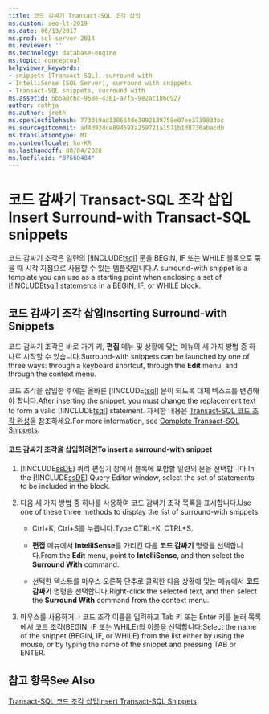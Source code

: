 ```yaml
---
title: 코드 감싸기 Transact-SQL 조각 삽입
ms.custom: seo-lt-2019
ms.date: 06/13/2017
ms.prod: sql-server-2014
ms.reviewer: ''
ms.technology: database-engine
ms.topic: conceptual
helpviewer_keywords:
- snippets [Transact-SQL], surround with
- IntelliSense [SQL Server], surround with snippets
- Transact-SQL snippets, surround with
ms.assetid: 5b5a8c6c-968e-4361-a7f5-9e2ac186d927
author: rothja
ms.author: jroth
ms.openlocfilehash: 773019ad338664de3092138758e07ee3730833bc
ms.sourcegitcommit: ad4d92dce894592a259721a1571b1d8736abacdb
ms.translationtype: MT
ms.contentlocale: ko-KR
ms.lasthandoff: 08/04/2020
ms.locfileid: "87660484"
---
```

# <a name="insert-surround-with-transact-sql-snippets"></a><span data-ttu-id="37cdb-102">코드 감싸기 Transact-SQL 조각 삽입</span><span class="sxs-lookup"><span data-stu-id="37cdb-102">Insert Surround-with Transact-SQL snippets</span></span>
  <span data-ttu-id="37cdb-103">코드 감싸기 조각은 일련의 [!INCLUDE[tsql](../../includes/tsql-md.md)] 문을 BEGIN, IF 또는 WHILE 블록으로 묶을 때 시작 지점으로 사용할 수 있는 템플릿입니다.</span><span class="sxs-lookup"><span data-stu-id="37cdb-103">A surround-with snippet is a template you can use as a starting point when enclosing a set of [!INCLUDE[tsql](../../includes/tsql-md.md)] statements in a BEGIN, IF, or WHILE block.</span></span>  
  
## <a name="inserting-surround-with-snippets"></a><span data-ttu-id="37cdb-104">코드 감싸기 조각 삽입</span><span class="sxs-lookup"><span data-stu-id="37cdb-104">Inserting Surround-with Snippets</span></span>  
 <span data-ttu-id="37cdb-105">코드 감싸기 조각은 바로 가기 키, **편집** 메뉴 및 상황에 맞는 메뉴의 세 가지 방법 중 하나로 시작할 수 있습니다.</span><span class="sxs-lookup"><span data-stu-id="37cdb-105">Surround-with snippets can be launched by one of three ways: through a keyboard shortcut, through the **Edit** menu, and through the context menu.</span></span>  
  
 <span data-ttu-id="37cdb-106">코드 조각을 삽입한 후에는 올바른 [!INCLUDE[tsql](../../includes/tsql-md.md)] 문이 되도록 대체 텍스트를 변경해야 합니다.</span><span class="sxs-lookup"><span data-stu-id="37cdb-106">After inserting the snippet, you must change the replacement text to form a valid [!INCLUDE[tsql](../../includes/tsql-md.md)] statement.</span></span> <span data-ttu-id="37cdb-107">자세한 내용은 [Transact-SQL 코드 조각 완성](complete-transact-sql-snippets.md)을 참조하세요.</span><span class="sxs-lookup"><span data-stu-id="37cdb-107">For more information, see [Complete Transact-SQL Snippets](complete-transact-sql-snippets.md).</span></span>  
  
#### <a name="to-insert-a-surround-with-snippet"></a><span data-ttu-id="37cdb-108">코드 감싸기 조각을 삽입하려면</span><span class="sxs-lookup"><span data-stu-id="37cdb-108">To insert a surround-with snippet</span></span>  
  
1.  <span data-ttu-id="37cdb-109">[!INCLUDE[ssDE](../../includes/ssde-md.md)] 쿼리 편집기 창에서 블록에 포함할 일련의 문을 선택합니다.</span><span class="sxs-lookup"><span data-stu-id="37cdb-109">In the [!INCLUDE[ssDE](../../includes/ssde-md.md)] Query Editor window, select the set of statements to be included in the block.</span></span>  
  
2.  <span data-ttu-id="37cdb-110">다음 세 가지 방법 중 하나를 사용하여 코드 감싸기 조각 목록을 표시합니다.</span><span class="sxs-lookup"><span data-stu-id="37cdb-110">Use one of these three methods to display the list of surround-with snippets:</span></span>  
  
    -   <span data-ttu-id="37cdb-111">Ctrl+K, Ctrl+S를 누릅니다.</span><span class="sxs-lookup"><span data-stu-id="37cdb-111">Type CTRL+K, CTRL+S.</span></span>  
  
    -   <span data-ttu-id="37cdb-112">**편집** 메뉴에서 **IntelliSense**를 가리킨 다음 **코드 감싸기** 명령을 선택합니다.</span><span class="sxs-lookup"><span data-stu-id="37cdb-112">From the **Edit** menu, point to **IntelliSense**, and then select the **Surround With** command.</span></span>  
  
    -   <span data-ttu-id="37cdb-113">선택한 텍스트를 마우스 오른쪽 단추로 클릭한 다음 상황에 맞는 메뉴에서 **코드 감싸기** 명령을 선택합니다.</span><span class="sxs-lookup"><span data-stu-id="37cdb-113">Right-click the selected text, and then select the **Surround With** command from the context menu.</span></span>  
  
3.  <span data-ttu-id="37cdb-114">마우스를 사용하거나 코드 조각 이름을 입력하고 Tab 키 또는 Enter 키를 눌러 목록에서 코드 조각(BEGIN, IF 또는 WHILE)의 이름을 선택합니다.</span><span class="sxs-lookup"><span data-stu-id="37cdb-114">Select the name of the snippet (BEGIN, IF, or WHILE) from the list either by using the mouse, or by typing the name of the snippet and pressing TAB or ENTER.</span></span>  
  
## <a name="see-also"></a><span data-ttu-id="37cdb-115">참고 항목</span><span class="sxs-lookup"><span data-stu-id="37cdb-115">See Also</span></span>  
 [<span data-ttu-id="37cdb-116">Transact-SQL 코드 조각 삽입</span><span class="sxs-lookup"><span data-stu-id="37cdb-116">Insert Transact-SQL Snippets</span></span>](insert-transact-sql-snippets.md)  
  
  
